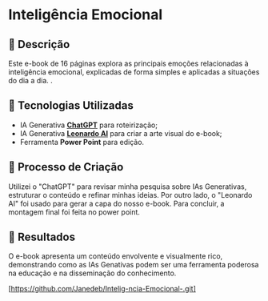 # Inteligência Emocional

## 📒 Descrição
Este e-book de 16 páginas explora as principais emoções relacionadas à inteligência emocional, explicadas de forma simples e aplicadas a situações do dia a dia.
.

## 🤖 Tecnologias Utilizadas
- IA Generativa **[ChatGPT](https://chat.openai.com)** para roteirização;
- IA Generativa **[Leonardo AI](https://leonardo.ai)** para criar a arte visual do e-book;
- Ferramenta **Power Point** para edição.

## 🧐 Processo de Criação
Utilizei o "ChatGPT" para revisar minha pesquisa sobre IAs Generativas, estruturar o conteúdo e refinar minhas ideias. Por outro lado, o "Leonardo AI" foi usado para gerar a capa do nosso e-book. Para concluir, a montagem final foi feita no power point.

## 🚀 Resultados
O e-book apresenta um conteúdo envolvente e visualmente rico, demonstrando como as IAs Genativas podem ser uma ferramenta poderosa na educação e na disseminação do conhecimento.

[https://github.com/Janedeb/Intelig-ncia-Emocional-.git]
